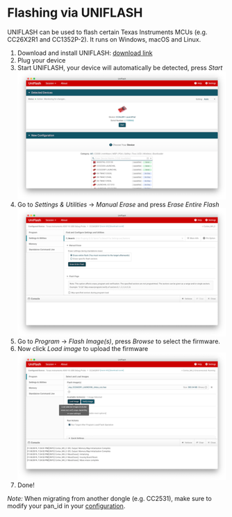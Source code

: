 # Flashing via UNIFLASH

UNIFLASH can be used to flash certain Texas Instruments MCUs (e.g. CC26X2R1 and CC1352P-2). It runs on Windows, macOS and Linux.

1. Download and install UNIFLASH: [download link](http://www.ti.com/tool/download/UNIFLASH)
2. Plug your device
3. Start UNIFLASH, your device will automatically be detected, press *Start*
![Start](../images/uniflash/start.png)
4. Go to *Settings & Utilities* -> *Manual Erase* and press *Erase Entire Flash*
![Erase](../images/uniflash/erase.png)
5. Go to *Program* -> *Flash Image(s)*, press *Browse* to select the firmware.
6. Now click *Load image* to upload the firmware
![Load](../images/uniflash/load.png)
7. Done!

*Note:* When migrating from another dongle (e.g. CC2531), make sure to modify your pan_id in your [configuration](configuration.md).
